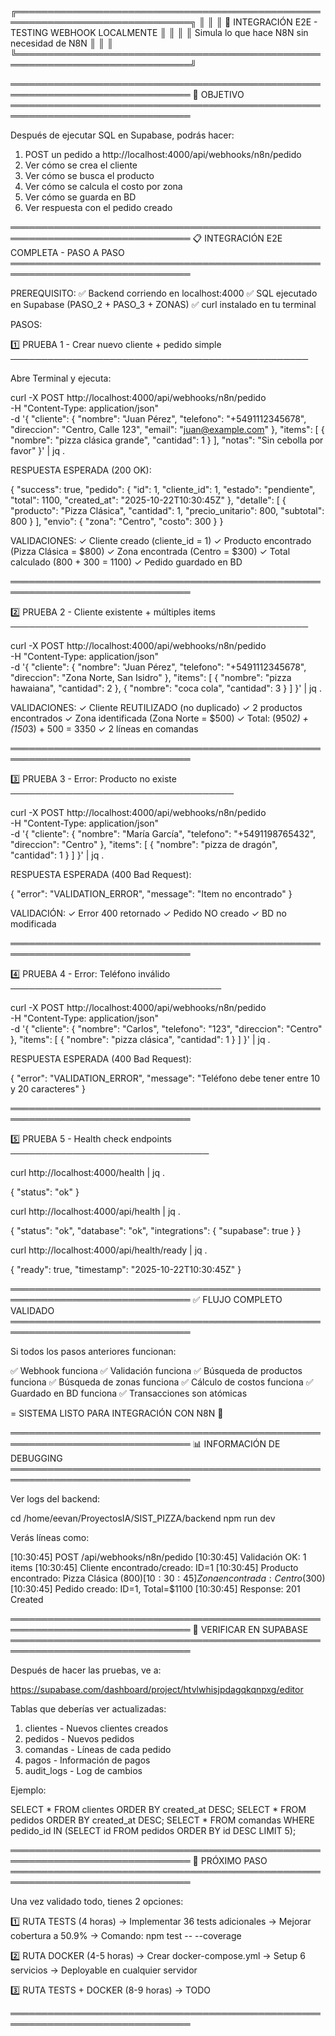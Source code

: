 ╔══════════════════════════════════════════════════════════════════════════════╗
║                                                                              ║
║              🔗 INTEGRACIÓN E2E - TESTING WEBHOOK LOCALMENTE                ║
║                                                                              ║
║                 Simula lo que hace N8N sin necesidad de N8N                 ║
║                                                                              ║
╚══════════════════════════════════════════════════════════════════════════════╝

═══════════════════════════════════════════════════════════════════════════════
🎯 OBJETIVO
═══════════════════════════════════════════════════════════════════════════════

Después de ejecutar SQL en Supabase, podrás hacer:

1. POST un pedido a http://localhost:4000/api/webhooks/n8n/pedido
2. Ver cómo se crea el cliente
3. Ver cómo se busca el producto
4. Ver cómo se calcula el costo por zona
5. Ver cómo se guarda en BD
6. Ver respuesta con el pedido creado

═══════════════════════════════════════════════════════════════════════════════
📋 INTEGRACIÓN E2E COMPLETA - PASO A PASO
═══════════════════════════════════════════════════════════════════════════════

PREREQUISITO:
✅ Backend corriendo en localhost:4000
✅ SQL ejecutado en Supabase (PASO_2 + PASO_3 + ZONAS)
✅ curl instalado en tu terminal

PASOS:

1️⃣ PRUEBA 1 - Crear nuevo cliente + pedido simple
────────────────────────────────────────────────

Abre Terminal y ejecuta:

curl -X POST http://localhost:4000/api/webhooks/n8n/pedido \
  -H "Content-Type: application/json" \
  -d '{
    "cliente": {
      "nombre": "Juan Pérez",
      "telefono": "+5491112345678",
      "direccion": "Centro, Calle 123",
      "email": "juan@example.com"
    },
    "items": [
      {
        "nombre": "pizza clásica grande",
        "cantidad": 1
      }
    ],
    "notas": "Sin cebolla por favor"
  }' | jq .

RESPUESTA ESPERADA (200 OK):

{
  "success": true,
  "pedido": {
    "id": 1,
    "cliente_id": 1,
    "estado": "pendiente",
    "total": 1100,
    "created_at": "2025-10-22T10:30:45Z"
  },
  "detalle": [
    {
      "producto": "Pizza Clásica",
      "cantidad": 1,
      "precio_unitario": 800,
      "subtotal": 800
    }
  ],
  "envio": {
    "zona": "Centro",
    "costo": 300
  }
}

VALIDACIONES:
✓ Cliente creado (cliente_id = 1)
✓ Producto encontrado (Pizza Clásica = $800)
✓ Zona encontrada (Centro = $300)
✓ Total calculado (800 + 300 = 1100)
✓ Pedido guardado en BD

═══════════════════════════════════════════════════════════════════════════════

2️⃣ PRUEBA 2 - Cliente existente + múltiples items
────────────────────────────────────────────────

curl -X POST http://localhost:4000/api/webhooks/n8n/pedido \
  -H "Content-Type: application/json" \
  -d '{
    "cliente": {
      "nombre": "Juan Pérez",
      "telefono": "+5491112345678",
      "direccion": "Zona Norte, San Isidro"
    },
    "items": [
      {
        "nombre": "pizza hawaiana",
        "cantidad": 2
      },
      {
        "nombre": "coca cola",
        "cantidad": 3
      }
    ]
  }' | jq .

VALIDACIONES:
✓ Cliente REUTILIZADO (no duplicado)
✓ 2 productos encontrados
✓ Zona identificada (Zona Norte = $500)
✓ Total: (950*2) + (150*3) + 500 = 3350
✓ 2 líneas en comandas

═══════════════════════════════════════════════════════════════════════════════

3️⃣ PRUEBA 3 - Error: Producto no existe
────────────────────────────────────

curl -X POST http://localhost:4000/api/webhooks/n8n/pedido \
  -H "Content-Type: application/json" \
  -d '{
    "cliente": {
      "nombre": "María García",
      "telefono": "+5491198765432",
      "direccion": "Centro"
    },
    "items": [
      {
        "nombre": "pizza de dragón",
        "cantidad": 1
      }
    ]
  }' | jq .

RESPUESTA ESPERADA (400 Bad Request):

{
  "error": "VALIDATION_ERROR",
  "message": "Item no encontrado"
}

VALIDACIÓN:
✓ Error 400 retornado
✓ Pedido NO creado
✓ BD no modificada

═══════════════════════════════════════════════════════════════════════════════

4️⃣ PRUEBA 4 - Error: Teléfono inválido
──────────────────────────────────

curl -X POST http://localhost:4000/api/webhooks/n8n/pedido \
  -H "Content-Type: application/json" \
  -d '{
    "cliente": {
      "nombre": "Carlos",
      "telefono": "123",
      "direccion": "Centro"
    },
    "items": [
      {
        "nombre": "pizza clásica",
        "cantidad": 1
      }
    ]
  }' | jq .

RESPUESTA ESPERADA (400 Bad Request):

{
  "error": "VALIDATION_ERROR",
  "message": "Teléfono debe tener entre 10 y 20 caracteres"
}

═══════════════════════════════════════════════════════════════════════════════

5️⃣ PRUEBA 5 - Health check endpoints
────────────────────────────────

curl http://localhost:4000/health | jq .

{
  "status": "ok"
}

curl http://localhost:4000/api/health | jq .

{
  "status": "ok",
  "database": "ok",
  "integrations": {
    "supabase": true
  }
}

curl http://localhost:4000/api/health/ready | jq .

{
  "ready": true,
  "timestamp": "2025-10-22T10:30:45Z"
}

═══════════════════════════════════════════════════════════════════════════════
✅ FLUJO COMPLETO VALIDADO
═══════════════════════════════════════════════════════════════════════════════

Si todos los pasos anteriores funcionan:

✅ Webhook funciona
✅ Validación funciona
✅ Búsqueda de productos funciona
✅ Búsqueda de zonas funciona
✅ Cálculo de costos funciona
✅ Guardado en BD funciona
✅ Transacciones son atómicas

= SISTEMA LISTO PARA INTEGRACIÓN CON N8N 🚀

═══════════════════════════════════════════════════════════════════════════════
📊 INFORMACIÓN DE DEBUGGING
═══════════════════════════════════════════════════════════════════════════════

Ver logs del backend:

cd /home/eevan/ProyectosIA/SIST_PIZZA/backend
npm run dev

Verás líneas como:

[10:30:45] POST /api/webhooks/n8n/pedido
[10:30:45] Validación OK: 1 items
[10:30:45] Cliente encontrado/creado: ID=1
[10:30:45] Producto encontrado: Pizza Clásica ($800)
[10:30:45] Zona encontrada: Centro ($300)
[10:30:45] Pedido creado: ID=1, Total=$1100
[10:30:45] Response: 201 Created

═══════════════════════════════════════════════════════════════════════════════
🔐 VERIFICAR EN SUPABASE
═══════════════════════════════════════════════════════════════════════════════

Después de hacer las pruebas, ve a:

https://supabase.com/dashboard/project/htvlwhisjpdagqkqnpxg/editor

Tablas que deberías ver actualizadas:

1. clientes - Nuevos clientes creados
2. pedidos - Nuevos pedidos
3. comandas - Líneas de cada pedido
4. pagos - Información de pagos
5. audit_logs - Log de cambios

Ejemplo:

SELECT * FROM clientes ORDER BY created_at DESC;
SELECT * FROM pedidos ORDER BY created_at DESC;
SELECT * FROM comandas WHERE pedido_id IN (SELECT id FROM pedidos ORDER BY id DESC LIMIT 5);

═══════════════════════════════════════════════════════════════════════════════
🎯 PRÓXIMO PASO
═══════════════════════════════════════════════════════════════════════════════

Una vez validado todo, tienes 2 opciones:

1️⃣ RUTA TESTS (4 horas)
   → Implementar 36 tests adicionales
   → Mejorar cobertura a 50.9%
   → Comando: npm test -- --coverage

2️⃣ RUTA DOCKER (4-5 horas)
   → Crear docker-compose.yml
   → Setup 6 servicios
   → Deployable en cualquier servidor

3️⃣ RUTA TESTS + DOCKER (8-9 horas)
   → TODO

═══════════════════════════════════════════════════════════════════════════════
